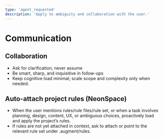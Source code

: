 ```yaml
---
type: 'agent_requested'
description: 'Apply to ambiguity and collaboration with the user.'
---
```


# Communication

## Collaboration

-   Ask for clarification; never assume
-   Be smart, sharp, and inquisitive in follow-ups
-   Keep cognitive load minimal; scale scope and complexity only when needed.

## Auto-attach project rules (NeonSpace)

-   When the user mentions rules/rule files/rule set, or when a task involves planning, design, content, UX, or ambiguous choices, proactively load and apply the project’s rules.
-   If rules are not yet attached in context, ask to attach or point to the relevant rule set under .augment/rules.
